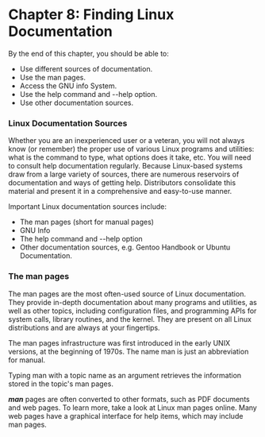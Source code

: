 # Chapter 8: Finding Linux Documentation

By the end of this chapter, you should be able to:

* Use different sources of documentation.
* Use the man pages.
* Access the GNU info System.
* Use the help command and --help option.
* Use other documentation sources.


### Linux Documentation Sources

Whether you are an inexperienced user or a veteran, you will not always know (or remember) the proper use of various Linux programs and utilities: what is the command to type, what options does it take, etc. You will need to consult help documentation regularly. Because Linux-based systems draw from a large variety of sources, there are numerous reservoirs of documentation and ways of getting help. Distributors consolidate this material and present it in a comprehensive and easy-to-use manner.

Important Linux documentation sources include:
* The man pages (short for manual pages)
* GNU Info
* The help command and --help option
* Other documentation sources, e.g. Gentoo Handbook or Ubuntu Documentation.


### The man pages

The man pages are the most often-used source of Linux documentation. They provide in-depth documentation about many programs and utilities, as well as other topics, including configuration files, and programming APIs for system calls, library routines, and the kernel. They are present on all Linux distributions and are always at your fingertips.

The man pages infrastructure was first introduced in the early UNIX versions, at the beginning of 1970s. The name man is just an abbreviation for manual.

Typing man with a topic name as an argument retrieves the information stored in the topic's man pages.

***man*** pages are often converted to other formats, such as PDF documents and web pages. To learn more, take a look at Linux man pages online. Many web pages have a graphical interface for help items, which may include man pages.



